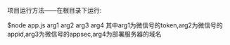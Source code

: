 项目运行方法——在根目录下运行:

$node app.js arg1 arg2 arg3 arg4 
其中arg1为微信号的token,arg2为微信号的appid,arg3为微信号的appsec,arg4为部署服务器的域名
